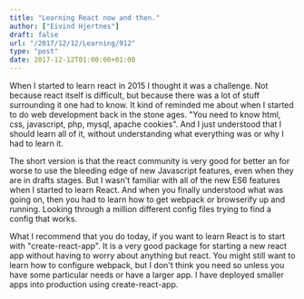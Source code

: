 ```yaml
---
title: "Learning React now and then."
author: ["Eivind Hjertnes"]
draft: false
url: "/2017/12/12/Learning/912"
type: "post"
date: 2017-12-12T01:00:00+01:00
---
```


When I started to learn react in 2015 I thought it was a challenge. Not
because react itself is difficult, but because there was a lot of stuff
surrounding it one had to know. It kind of reminded me about when I
started to do web development back in the stone ages. "You need to know
html, css, javascript, php, mysql, apache cookies". And I just
understood that I should learn all of it, without understanding what
everything was or why I had to learn it.

The short version is that the react community is very good for better an
for worse to use the bleeding edge of new Javascript features, even when
they are in drafts stages. But I wasn't familiar with all of the new ES6
features when I started to learn React. And when you finally understood
what was going on, then you had to learn how to get webpack or
browserify up and running. Looking through a million different config
files trying to find a config that works.

What I recommend that you do today, if you want to learn React is to
start with "create-react-app". It is a very good package for starting a
new react app without having to worry about anything but react. You
might still want to learn how to configure webpack, but I don't think
you need so unless you have some particular needs or have a larger app.
I have deployed smaller apps into production using create-react-app.

